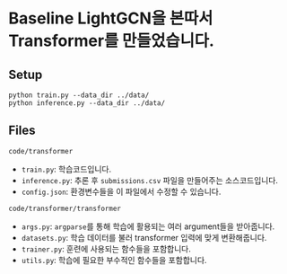 # Baseline LightGCN을 본따서 Transformer를 만들었습니다.

## Setup
```potery install
python train.py --data_dir ../data/
python inference.py --data_dir ../data/
```

## Files
`code/transformer`
* `train.py`: 학습코드입니다.
* `inference.py`: 추론 후 `submissions.csv` 파일을 만들어주는 소스코드입니다.
* `config.json`: 환경변수들을 이 파일에서 수정할 수 있습니다.

`code/transformer/transformer`
* `args.py`: `argparse`를 통해 학습에 활용되는 여러 argument들을 받아줍니다.
* `datasets.py`: 학습 데이터를 불러 transformer 입력에 맞게 변환해줍니다.
* `trainer.py`: 훈련에 사용되는 함수들을 포함합니다.
* `utils.py`: 학습에 필요한 부수적인 함수들을 포함합니다.

